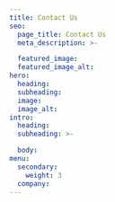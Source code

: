 ```yaml
---
title: Contact Us
seo:
  page_title: Contact Us
  meta_description: >-

  featured_image:
  featured_image_alt:
hero:
  heading:
  subheading:
  image:
  image_alt:
intro:
  heading:
  subheading: >-

  body:
menu:
  secondary:
    weight: 3
  company:
---
```

